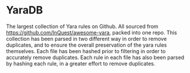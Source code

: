 # YaraDB
The largest collection of Yara rules on Github. All sourced from https://github.com/InQuest/awesome-yara, packed into one repo. This collection has been parsed in two different way in order to remove duplicates, and to ensure the overall preservation of the yara rules themselves. Each file has been hashed prior to filtering in order to accurately remove duplicates. Each rule in each file has also been parsed by hashing each rule, in a greater effort to remove duplicates.

